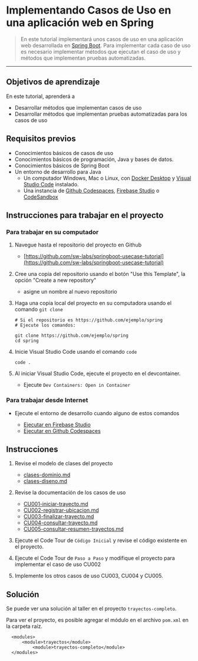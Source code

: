# Implementando Casos de Uso en una aplicación web en Spring

> En este tutorial implementará unos casos de uso en una aplicación web desarrollada en [Spring Boot](https://spring.io/projects/spring-boot). 
> Para implementar cada caso de uso es necesario implementar métodos que ejecutan el caso de uso y métodos que implementan pruebas automatizadas. 

---

## Objetivos de aprendizaje

En este tutorial, aprenderá a 
- Desarrollar métodos que implementan casos de uso
- Desarrollar métodos que implementan pruebas automatizadas para los casos de uso


## Requisitos previos

- Conocimientos básicos de casos de uso
- Conocimientos básicos de programación, Java y bases de datos.
- Conocimientos básicos de Spring Boot
- Un entorno de desarrollo para Java
  - Un computador Windows, Mac o Linux, con [Docker Desktop](https://www.docker.com/products/docker-desktop/) y [Visual Studio Code](https://code.visualstudio.com/) instalado. 
  - Una instancia de [Github Codespaces](https://github.com/features/codespaces), [Firebase Studio](https://firebase.google.com/docs/studio) o [CodeSandbox](https://codesandbox.io/dashboard)



## Instrucciones para trabajar en el proyecto

### Para trabajar en su computador

1. Navegue hasta el repositorio del proyecto en Github
    - [https://github.com/sw-labs/springboot-usecase-tutorial](https://github.com/sw-labs/springboot-usecase-tutorial)

2. Cree una copia del repositorio usando el botón "Use this Template", la opción "Create a new repository"
    - asigne un nombre al nuevo repositorio

3. Haga una copia local del proyecto en su computadora usando el comando `git clone`

    ```
    # Si el repositorio es https://github.com/ejemplo/spring
    # Ejecute los comandos:

    git clone https://github.com/ejemplo/spring
    cd spring
    ```

4. Inicie Visual Studio Code usando el comando `code` 

    ```
    code . 
    ```

5. Al iniciar Visual Studio Code, ejecute el proyecto en el devcontainer.
    * Ejecute `Dev Containers: Open in Container`

### Para trabajar desde Internet

- Ejecute el entorno de desarrollo cuando alguno de estos comandos

    - [Ejecutar en Firebase Studio](https://idx.google.com/new?template=https://github.com/sw-labs/springboot-usecase-tutorial)
    - [Ejecutar en Github Codespaces](https://github.com/codespaces/new?skip_quickstart=true&machine=standardLinux32gb&repo=792310042&ref=main&devcontainer_path=.devcontainer%2Fdevcontainer.json&geo=UsEast)


## Instrucciones

1. Revise el modelo de clases del proyecto
    * [clases-dominio.md](docs/clases-dominio.md)
    * [clases-diseno.md](docs/clases-diseno.md)

2. Revise la documentación de los casos de uso

    * [CU001-iniciar-trayecto.md](docs/use-cases/CU001-iniciar-trayecto.md)
    * [CU002-registrar-ubicacion.md](docs/use-cases/CU002-registrar-ubicacion.md)
    * [CU003-finalizar-trayecto.md](docs/use-cases/CU003-finalizar-trayecto.md)
    * [CU004-consultar-trayecto.md](docs/use-cases/CU004-consultar-trayecto.md)
    * [CU005-consultar-resumen-trayectos.md](docs/use-cases/CU005-consultar-resumen-trayectos.md)

3. Ejecute el Code Tour de `Código Inicial` y revise el código existente en el proyecto.

4. Ejecute el Code Tour de `Paso a Paso` y modifique el proyecto para implementar el caso de uso CU002

5. Implemente los otros casos de uso CU003, CU004 y CU005.


## Solución

Se puede ver una solución al taller en el proyecto `trayectos-completo`.

Para ver el proyecto, es posible agregar el módulo en el archivo `pom.xml` en la carpeta raíz.

  ```
    <modules>
        <module>trayectos</module>
		    <module>trayectos-completo</module>
    </modules>
  ```

